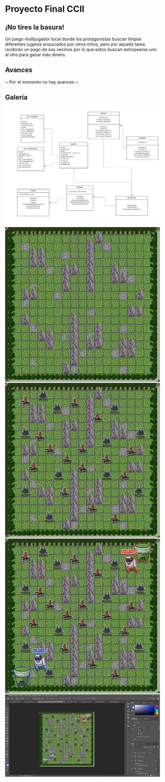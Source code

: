 # Proyecto Final CCII

## ¡No tires la basura!

Un juego multijugador local donde los protagonistas buscan limpiar diferentes
lugares ensuciados por otros niños, pero por aquella tarea recibirán un pago
de sus vecinos por lo que estos buscan estropearse uno al otro para ganar más
dinero.

## Avances

~ Por el momento no hay avances ~

## Galería

![diagrama_de_flujo](./galery/diagrama_de_flujo.jpg)
![scene_bioma](./galery/scene_bioma.jpeg)
![scene_items](./galery/scene_items.jpeg)
![scene_full](./galery/scene_full.jpeg)
![scene_editor](./galery/scene_editor.jpeg)

